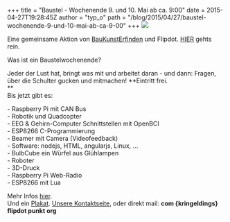 +++
title = "Baustel - Wochenende 9. und 10. Mai ab ca. 9:00"
date = 2015-04-27T19:28:45Z
author = "typ_o"
path = "/blog/2015/04/27/baustel-wochenende-9-und-10-mai-ab-ca-9-00"
+++
[![](https://flipdot.org/blog/uploads/baustelwochenendepreview.serendipityThumb.jpg)](https://flipdot.org/blog/uploads/baustelwochenendepreview.jpg)  
  
Eine gemeinsame Aktion von
[BauKunstErfinden](http://www.baukunsterfinden.org/de/) und Flipdot.
[HIER](https://www.google.de/maps/place/51%C2%B019'18.3%22N+9%C2%B030'11.8%22E/@51.3217671,9.5033555,16z)
gehts rein.

Was ist ein Baustelwochenende?  
  
Jeder der Lust hat, bringt was mit und arbeitet daran - und dann:
Fragen, über die Schulter gucken und mitmachen\! **Eintritt frei.  
**  
Bis jetzt gibt es:  
  
\- Raspberry Pi mit CAN Bus  
\- Robotik und Quadcopter  
\- EEG & Gehirn-Computer Schnittstellen mit OpenBCI  
\- ESP8266 C-Programmierung  
\- Beamer mit Camera (Videofeedback)  
\- Software: nodejs, HTML, angularjs, Linux, ...  
\- BulbCube ein Würfel aus Glühlampen  
\- Roboter  
\- 3D-Druck  
\- Raspberry Pi Web-Radio  
\- ESP8266 mit Lua

Mehr Infos [hier](http://flipdot.org/wiki/Baustelwochenende).  
Und ein
[Plakat](https://flipdot.org/blog/uploads/Baustel_Plakat_kl.jpg).
[Unsere Kontaktseite](https://flipdot.org/wiki/Kontakt), oder direkt
mail: **com {kringeldings} flipdot punkt org**
